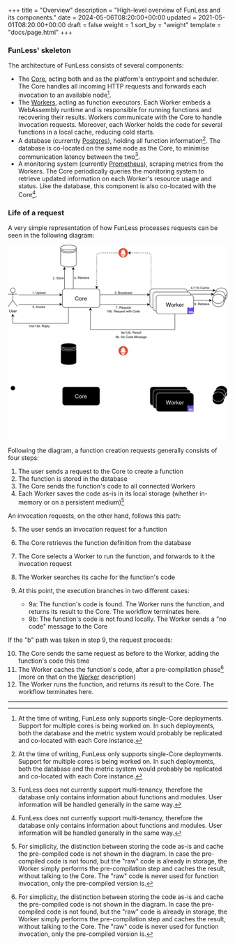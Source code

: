 +++
title = "Overview"
description = "High-level overview of FunLess and its components."
date = 2024-05-06T08:20:00+00:00
updated = 2021-05-01T08:20:00+00:00
draft = false
weight = 1
sort_by = "weight"
template = "docs/page.html"
+++

### FunLess' skeleton

The architecture of FunLess consists of several components:

- The [Core](./../core), acting both and as the platform's entrypoint and scheduler. The Core handles all incoming HTTP requests and forwards each invocation to an available node[^1].
- The [Workers](./../worker), acting as function executors. Each Worker embeds a WebAssembly runtime and is responsible for running functions and recovering their results. Workers communicate with the Core to handle invocation requests. Moreover, each Worker holds the code for several functions in a local cache, reducing cold starts.
- A database (currently [Postgres](https://www.postgresql.org/)), holding all function information[^1]. The database is co-located on the same node as the Core, to minimise communication latency between the two[^2]. 
- A monitoring system (currently [Prometheus](https://prometheus.io/)), scraping metrics from the Workers. The Core periodically queries the monitoring system to retrieve updated information on each Worker's resource usage and status. Like the database, this component is also co-located with the Core[^2].


### Life of a request

A very simple representation of how FunLess processes requests can be seen in the following diagram:

<img class="light-img" alt="Diagram of the FunLess architecture. Contains both components and data-flow." src="img/architecture_diagram_light.png">

<img class="dark-img" alt="Diagram of the FunLess architecture. Contains both components and data-flow." src="img/architecture_diagram_dark.png">

Following the diagram, a function creation requests generally consists of four steps:

1. The user sends a request to the Core to create a function
2. The function is stored in the database
3. The Core sends the function's code to all connected Workers
4. Each Worker saves the code as-is in its local storage (whether in-memory or on a persistent medium)[^3]

An invocation requests, on the other hand, follows this path:

5. The user sends an invocation request for a function
6. The Core retrieves the function definition from the database
7. The Core selects a Worker to run the function, and forwards to it the invocation request
8. The Worker searches its cache for the function's code

9. At this point, the execution branches in two different cases:
    - 9a: The function's code is found. The Worker runs the function, and returns its result to the Core. The workflow terminates here.
    - 9b: The function's code is not found locally. The Worker sends a "no code" message to the Core

If the "b" path was taken in step 9, the request proceeds:

10. The Core sends the same request as before to the Worker, adding the function's code this time
11. The Worker caches the function's code, after a pre-compilation phase[^3] (more on that on the [Worker](../worker) description)
12. The Worker runs the function, and returns its result to the Core. The workflow terminates here.

---

[^1]: At the time of writing, FunLess only supports single-Core deployments. Support for multiple cores is being worked on. In such deployments, both the database and the metric system would probably be replicated and co-located with each Core instance.

[^2]: FunLess does not currently support multi-tenancy, therefore the database only contains information about functions and modules. User information will be handled generally in the same way.

[^3]: For simplicity, the distinction between storing the code as-is and cache the pre-compiled code is not shown in the diagram. In case the pre-compiled code is not found, but the "raw" code is already in storage, the Worker simply performs the pre-compilation step and caches the result, without talking to the Core. The "raw" code is never used for function invocation, only the pre-compiled version is.